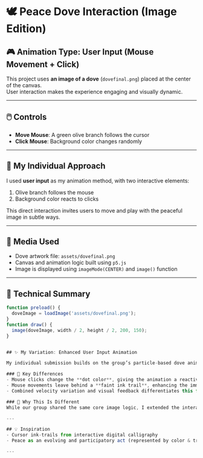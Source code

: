 # 🕊️ Peace Dove Interaction (Image Edition)

## 🎮 Animation Type: User Input (Mouse Movement + Click)

This project uses **an image of a dove** (`dovefinal.png`) placed at the center of the canvas.  
User interaction makes the experience engaging and visually dynamic.

---

## 🖱️ Controls

- **Move Mouse**: A green olive branch follows the cursor
- **Click Mouse**: Background color changes randomly

---

## 🧠 My Individual Approach

I used **user input** as my animation method, with two interactive elements:
1. Olive branch follows the mouse
2. Background color reacts to clicks

This direct interaction invites users to move and play with the peaceful image in subtle ways.

---

## 🎨 Media Used

- Dove artwork file: `assets/dovefinal.png`
- Canvas and animation logic built using `p5.js`
- Image is displayed using `imageMode(CENTER)` and `image()` function

---

## 🔧 Technical Summary

```js
function preload() {
  doveImage = loadImage('assets/dovefinal.png');
}
function draw() {
  image(doveImage, width / 2, height / 2, 200, 150);
}


## ✨ My Variation: Enhanced User Input Animation

My individual submission builds on the group’s particle-based dove animation by adding enhanced **user interaction feedback**:

### 🔁 Key Differences
- Mouse clicks change the **dot color**, giving the animation a reactive and expressive quality
- Mouse movements leave behind a **faint ink trail**, enhancing the immersion and symbolism of motion
- Combined velocity variation and visual feedback differentiates this from other team members’ implementations

### 🧠 Why This Is Different
While our group shared the same core image logic, I extended the interaction style to make user participation visible and dynamic. This adds both **visual diversity** and **engagement** to the viewer’s experience.

---

## 💡 Inspiration
- Cursor ink-trails from interactive digital calligraphy
- Peace as an evolving and participatory act (represented by color & trace)

---
